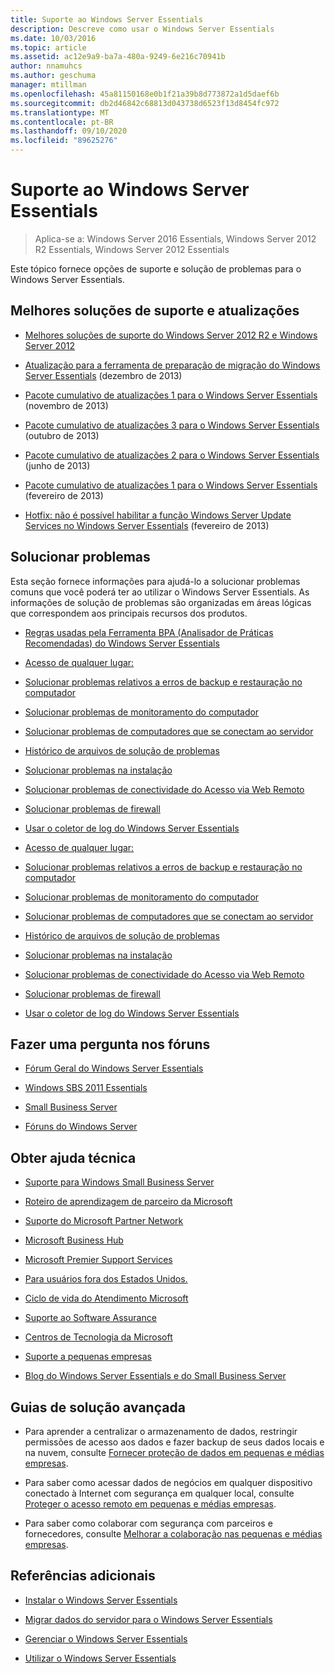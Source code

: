 ```yaml
---
title: Suporte ao Windows Server Essentials
description: Descreve como usar o Windows Server Essentials
ms.date: 10/03/2016
ms.topic: article
ms.assetid: ac12e9a9-ba7a-480a-9249-6e216c70941b
author: nnamuhcs
ms.author: geschuma
manager: mtillman
ms.openlocfilehash: 45a81150168e0b1f21a39b8d773872a1d5daef6b
ms.sourcegitcommit: db2d46842c68813d043738d6523f13d8454fc972
ms.translationtype: MT
ms.contentlocale: pt-BR
ms.lasthandoff: 09/10/2020
ms.locfileid: "89625276"
---
```

# <a name="support-windows-server-essentials"></a>Suporte ao Windows Server Essentials

> Aplica-se a: Windows Server 2016 Essentials, Windows Server 2012 R2 Essentials, Windows Server 2012 Essentials

Este tópico fornece opções de suporte e solução de problemas para o Windows Server Essentials.

## <a name="top-support-solutions-and-updates"></a>Melhores soluções de suporte e atualizações

- [Melhores soluções de suporte do Windows Server 2012 R2 e Windows Server 2012](/previous-versions/windows/it-pro/windows-server-2012-r2-and-2012/hh831490(v=ws.11))

- [Atualização para a ferramenta de preparação de migração do Windows Server Essentials](https://support.microsoft.com/kb/2908176) (dezembro de 2013)

- [Pacote cumulativo de atualizações 1 para o Windows Server Essentials](https://support.microsoft.com/kb/2887595) (novembro de 2013)

- [Pacote cumulativo de atualizações 3 para o Windows Server Essentials](https://support.microsoft.com/kb/2862551) (outubro de 2013)

- [Pacote cumulativo de atualizações 2 para o Windows Server Essentials](https://support.microsoft.com/kb/2824160) (junho de 2013)

- [Pacote cumulativo de atualizações 1 para o Windows Server Essentials](https://support.microsoft.com/kb/2781267) (fevereiro de 2013)

- [Hotfix: não é possível habilitar a função Windows Server Update Services no Windows Server Essentials](https://support.microsoft.com/kb/2762663) (fevereiro de 2013)

## <a name="troubleshoot"></a>Solucionar problemas

Esta seção fornece informações para ajudá-lo a solucionar problemas comuns que você poderá ter ao utilizar o Windows Server Essentials. As informações de solução de problemas são organizadas em áreas lógicas que correspondem aos principais recursos dos produtos.

- [Regras usadas pela Ferramenta BPA (Analisador de Práticas Recomendadas) do Windows Server Essentials](../migrate/Rules-used-by-the-Windows-Server-Essentials-Best-Practices-Analyzer--BPA--Tool.md)

- [Acesso de qualquer lugar:](Troubleshoot-Anywhere-Access-in-Windows-Server-Essentials.md)

- [Solucionar problemas relativos a erros de backup e restauração no computador](Troubleshoot-computer-backup-and-restore-errors-in-Windows-Server-Essentials.md)

- [Solucionar problemas de monitoramento do computador](Troubleshoot-computer-monitoring-in-Windows-Server-Essentials.md)

- [Solucionar problemas de computadores que se conectam ao servidor](Troubleshoot-connecting-computers-to-the-server-in-Windows-Server-Essentials.md)

- [Histórico de arquivos de solução de problemas](Troubleshoot-File-History-in-Windows-Server-Essentials.md)

- [Solucionar problemas na instalação](Troubleshoot-Windows-Server-Essentials-installation.md)

- [Solucionar problemas de conectividade do Acesso via Web Remoto](Troubleshoot-Remote-Web-Access-connectivity-in-Windows-Server-Essentials.md)

- [Solucionar problemas de firewall](Troubleshoot-your-firewall-in-Windows-Server-Essentials.md)

- [Usar o coletor de log do Windows Server Essentials](Use-the-Windows-Server-Essentials-Log-Collector.md)

- [Acesso de qualquer lugar:](../support/Troubleshoot-Anywhere-Access-in-Windows-Server-Essentials.md)

- [Solucionar problemas relativos a erros de backup e restauração no computador](../support/Troubleshoot-computer-backup-and-restore-errors-in-Windows-Server-Essentials.md)

- [Solucionar problemas de monitoramento do computador](../support/Troubleshoot-computer-monitoring-in-Windows-Server-Essentials.md)

- [Solucionar problemas de computadores que se conectam ao servidor](../support/Troubleshoot-connecting-computers-to-the-server-in-Windows-Server-Essentials.md)

- [Histórico de arquivos de solução de problemas](../support/Troubleshoot-File-History-in-Windows-Server-Essentials.md)

- [Solucionar problemas na instalação](../support/Troubleshoot-Windows-Server-Essentials-installation.md)

- [Solucionar problemas de conectividade do Acesso via Web Remoto](../support/Troubleshoot-Remote-Web-Access-connectivity-in-Windows-Server-Essentials.md)

- [Solucionar problemas de firewall](../support/Troubleshoot-your-firewall-in-Windows-Server-Essentials.md)

- [Usar o coletor de log do Windows Server Essentials](../support/Use-the-Windows-Server-Essentials-Log-Collector.md)

## <a name="ask-a-question-in-the-forums"></a>Fazer uma pergunta nos fóruns

- [Fórum Geral do Windows Server Essentials](/answers/topics/windows-server-essentials.html)

- [Windows SBS 2011 Essentials](/answers/topics/windows-small-business-server.html)

- [Small Business Server](/answers/topics/windows-small-business-server.html)

- [Fóruns do Windows Server](/answers/topics/windows-server.html)

## <a name="get-additional-help"></a>Obter ajuda técnica

- [Suporte para Windows Small Business Server](https://support.microsoft.com/oas/default.aspx?gprid=1167&st=1&wfxredirect=1&sd=gn)

- [Roteiro de aprendizagem de parceiro da Microsoft](https://mspartnerlp.mspartner.microsoft.com/LearningPath/LearningPath/DLPaths?trackId=559&rowId=1078&trackPathId=6605)

- [Suporte do Microsoft Partner Network](https://mspartner.microsoft.com/en/us/Pages/Support/get-support.aspx)

- [Microsoft Business Hub](http://www.microsoftbusinesshub.com/Gigya/Insider)

- [Microsoft Premier Support Services](https://www.microsoft.com/microsoftservices/support.aspx)

- [Para usuários fora dos Estados Unidos.](https://support.microsoft.com/common/international.aspx?&sd=tech)

- [Ciclo de vida do Atendimento Microsoft](https://support.microsoft.com/lifecycle/)

- [Suporte ao Software Assurance](https://support.microsoft.com/default.aspx?scid=fh;%5Bln%5D;SoftAssurance)

- [Centros de Tecnologia da Microsoft](https://www.microsoft.com/mtc/default.aspx)

- [Suporte a pequenas empresas](https://smallbusiness.support.microsoft.com/contact)

- [Blog do Windows Server Essentials e do Small Business Server](/archive/blogs/sbs/)

## <a name="end-to-end-solution-guides"></a>Guias de solução avançada

- Para aprender a centralizar o armazenamento de dados, restringir permissões de acesso aos dados e fazer backup de seus dados locais e na nuvem, consulte [Fornecer proteção de dados em pequenas e médias empresas](/previous-versions/orphan-topics/ws.11/dn582043(v=ws.11)).

- Para saber como acessar dados de negócios em qualquer dispositivo conectado à Internet com segurança em qualquer local, consulte [Proteger o acesso remoto em pequenas e médias empresas](/previous-versions/windows/it-pro/solutions-guidance/dn629457(v=ws.11)).

- Para saber como colaborar com segurança com parceiros e fornecedores, consulte [Melhorar a colaboração nas pequenas e médias empresas](/previous-versions/windows/it-pro/solutions-guidance/dn747893(v=ws.11)).

## <a name="additional-references"></a>Referências adicionais

- [Instalar o Windows Server Essentials](../install/Install-Windows-Server-Essentials.md)

- [Migrar dados do servidor para o Windows Server Essentials](../migrate/Migrate-Server-Data-to-Windows-Server-Essentials.md)

- [Gerenciar o Windows Server Essentials](../manage/Manage-Windows-Server-Essentials.md)

- [Utilizar o Windows Server Essentials](../use/Use-Windows-Server-Essentials.md)